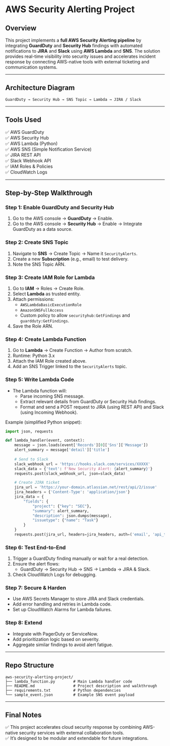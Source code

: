 # AWS Security Alerting Project

## Overview
This project implements a **full AWS Security Alerting pipeline** by integrating **GuardDuty** and **Security Hub** findings with automated notifications to **JIRA** and **Slack** using **AWS Lambda** and **SNS**. The solution provides real-time visibility into security issues and accelerates incident response by connecting AWS-native tools with external ticketing and communication systems.

---

## Architecture Diagram
```
GuardDuty → Security Hub → SNS Topic → Lambda → JIRA / Slack
```

---

## Tools Used
✅ AWS GuardDuty  
✅ AWS Security Hub  
✅ AWS Lambda (Python)  
✅ AWS SNS (Simple Notification Service)  
✅ JIRA REST API  
✅ Slack Webhook API  
✅ IAM Roles & Policies  
✅ CloudWatch Logs

---

## Step-by-Step Walkthrough

### **Step 1: Enable GuardDuty and Security Hub**
1. Go to the AWS console → **GuardDuty** → Enable.
2. Go to the AWS console → **Security Hub** → Enable → Integrate GuardDuty as a data source.

### **Step 2: Create SNS Topic**
1. Navigate to **SNS** → Create Topic → Name it `SecurityAlerts`.
2. Create a new **Subscription** (e.g., email) to test delivery.
3. Note the SNS Topic ARN.

### **Step 3: Create IAM Role for Lambda**
1. Go to **IAM** → Roles → Create Role.
2. Select **Lambda** as trusted entity.
3. Attach permissions:
    - `AWSLambdaBasicExecutionRole`
    - `AmazonSNSFullAccess`
    - Custom policy to allow `securityhub:GetFindings` and `guardduty:GetFindings`.
4. Save the Role ARN.

### **Step 4: Create Lambda Function**
1. Go to **Lambda** → Create Function → Author from scratch.
2. Runtime: Python 3.x
3. Attach the IAM Role created above.
4. Add an SNS Trigger linked to the `SecurityAlerts` topic.

### **Step 5: Write Lambda Code**
- The Lambda function will:
    - Parse incoming SNS message.
    - Extract relevant details from GuardDuty or Security Hub findings.
    - Format and send a POST request to JIRA (using REST API) and Slack (using Incoming Webhook).

Example (simplified Python snippet):
```python
import json, requests

def lambda_handler(event, context):
    message = json.loads(event['Records'][0]['Sns']['Message'])
    alert_summary = message['detail']['title']
    
    # Send to Slack
    slack_webhook_url = 'https://hooks.slack.com/services/XXXXX'
    slack_data = {'text': f'New Security Alert: {alert_summary}'}
    requests.post(slack_webhook_url, json=slack_data)

    # Create JIRA ticket
    jira_url = 'https://your-domain.atlassian.net/rest/api/2/issue'
    jira_headers = {'Content-Type': 'application/json'}
    jira_data = {
        "fields": {
            "project": {"key": "SEC"},
            "summary": alert_summary,
            "description": json.dumps(message),
            "issuetype": {"name": "Task"}
        }
    }
    requests.post(jira_url, headers=jira_headers, auth=('email', 'api_token'), json=jira_data)
```

### **Step 6: Test End-to-End**
1. Trigger a GuardDuty finding manually or wait for a real detection.
2. Ensure the alert flows:
    - GuardDuty → Security Hub → SNS → Lambda → JIRA & Slack.
3. Check CloudWatch Logs for debugging.

### **Step 7: Secure & Harden**
- Use AWS Secrets Manager to store JIRA and Slack credentials.
- Add error handling and retries in Lambda code.
- Set up CloudWatch Alarms for Lambda failures.

### **Step 8: Extend**
- Integrate with PagerDuty or ServiceNow.
- Add prioritization logic based on severity.
- Aggregate similar findings to avoid alert fatigue.

---

## Repo Structure
```
aws-security-alerting-project/
├── lambda_function.py        # Main Lambda handler code
├── README.md                 # Project description and walkthrough
├── requirements.txt          # Python dependencies
└── sample_event.json         # Example SNS event payload
```

---

## Final Notes
✅ This project accelerates cloud security response by combining AWS-native security services with external collaboration tools.  
✅ It’s designed to be modular and extendable for future integrations.
